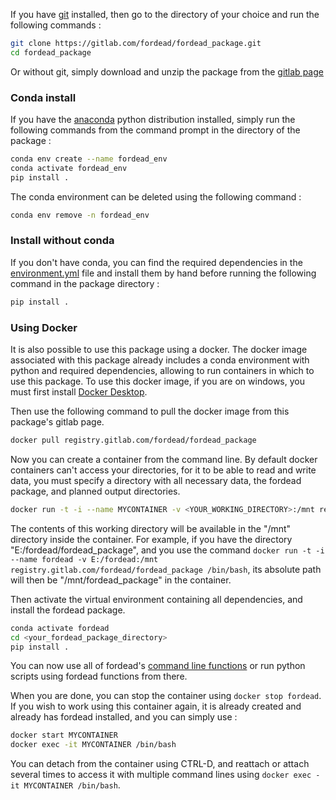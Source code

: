 
If you have [git](https://git-scm.com/) installed, then go to the directory of your choice and run the following commands :
```bash
git clone https://gitlab.com/fordead/fordead_package.git
cd fordead_package
```
Or without git, simply download and unzip the package from the [gitlab page](https://gitlab.com/fordead/fordead_package)

### Conda install 
If you have the [anaconda](https://www.anaconda.com/products/individual) python distribution installed, simply run the following commands from the command prompt in the directory of the package :

```bash
conda env create --name fordead_env
conda activate fordead_env
pip install .
```

The conda environment can be deleted using the following command :
```bash
conda env remove -n fordead_env
```

### Install without conda

If you don't have conda, you can find the required dependencies in the [environment.yml](https://gitlab.com/fordead/fordead_package/-/blob/master/environment.yml) file and install them by hand before running the following command in the package directory :
```bash
pip install .
```

### Using Docker

It is also possible to use this package using a docker. The docker image associated with this package already includes a conda environment with python and required dependencies, allowing to run containers in  which to use this package.
To use this docker image, if you are on windows, you must first install [Docker Desktop](https://www.docker.com/products/docker-desktop).

Then use the following command to pull the docker image from this package's gitlab page.
```bash
docker pull registry.gitlab.com/fordead/fordead_package
```
Now you can create a container from the command line. By default docker containers can't access your directories, for it to be able to read and write data, you must specify a directory with all necessary data, the fordead package, and planned output directories.
```bash
docker run -t -i --name MYCONTAINER -v <YOUR_WORKING_DIRECTORY>:/mnt registry.gitlab.com/fordead/fordead_package /bin/bash
```
The contents of this working directory will be available in the "/mnt" directory inside the container. For example, if you have the directory "E:/fordead/fordead_package", and you use the command `docker run -t -i --name fordead -v E:/fordead:/mnt registry.gitlab.com/fordead/fordead_package /bin/bash`, its absolute path will then be "/mnt/fordead_package" in the container.

Then activate the virtual environment containing all dependencies, and install the fordead package.
```bash
conda activate fordead
cd <your_fordead_package_directory>
pip install .
```

You can now use all of fordead's [command line functions](https://fordead.gitlab.io/fordead_package/docs/cli/) or run python scripts using fordead functions from there.

When you are done, you can stop the container using `docker stop fordead`.
If you wish to work using this container again, it is already created and already has fordead installed, and you can simply use :
```bash
docker start MYCONTAINER
docker exec -it MYCONTAINER /bin/bash
```
You can detach from the container using CTRL-D, and reattach or attach several times to access it with multiple command lines using `docker exec -it MYCONTAINER /bin/bash`.





